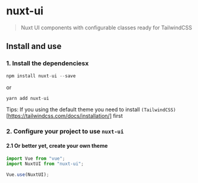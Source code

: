 # nuxt-ui

> Nuxt UI components with configurable classes ready for TailwindCSS

## Install and use

### 1. Install the dependenciesx

```js
npm install nuxt-ui --save
```

or

```js
yarn add nuxt-ui
```

Tips: If you using the default theme you need to install `(TailwindCSS)`[https://tailwindcss.com/docs/installation/] first

### 2. Configure your project to use `nuxt-ui`

#### 2.1 Or better yet, create your own theme

```js
import Vue from "vue";
import NuxtUI from "nuxt-ui";

Vue.use(NuxtUI);
```

<!-- ```bash
# serve with hot reload at localhost:3000
$ yarn dev

# build for production and launch server
$ yarn build
$ yarn start

# generate static project
$ yarn generate
``` -->

<!-- For detailed explanation on how things work, check out [Nuxt.js docs](https://nuxtjs.org). -->
